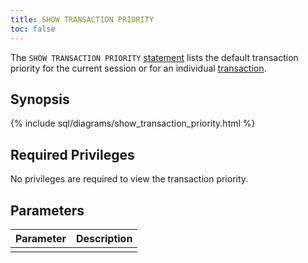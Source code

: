```yaml
---
title: SHOW TRANSACTION PRIORITY
toc: false
---
```


The `SHOW TRANSACTION PRIORITY` [statement](sql-statements.html) lists the default transaction priority for the current session or for an individual [transaction](transactions.html).

<div id="toc"></div>

## Synopsis

{% include sql/diagrams/show_transaction_priority.html %}

## Required Privileges

No privileges are required to view the transaction priority.

## Parameters

| Parameter | Description |
|-----------|-------------|
|  |  |

